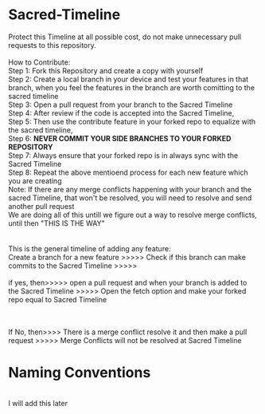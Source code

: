 
# Sacred-Timeline
Protect this Timeline at all possible cost, do not make unnecessary pull requests to this repository.
</br></br>
How to Contribute:
</br>
Step 1: Fork this Repository and create a copy with yourself
</br>
Step 2: Create a local branch in your device and test your features in that branch, when you feel the features in the branch are worth comitting to the sacred timeline
</br>
Step 3: Open a pull request from your branch to the Sacred Timeline
</br>
Step 4: After review if the code is accepted into the Sacred Timeline,
</br>
Step 5: Then use the contribute feature in your forked repo to equalize with the sacred timeline,
</br>
Step 6: **NEVER COMMIT YOUR SIDE BRANCHES TO YOUR FORKED REPOSITORY**
</br>
Step 7: Always ensure that your forked repo is in always sync with the Sacred Timeline 
</br>
Step 8: Repeat the above mentioend process for each new feature which you are creating
</br>
Note: If there are any merge conflicts happening with your branch and the sacred Timeline, that won't be resolved, you will need to resolve and send another pull request
</br>
We are doing all of this untill we figure out a way to resolve merge conflicts, until then "THIS IS THE WAY"
</br>
</br></br>
This is the general timeline of adding any feature:</br>
Create a branch for a new feature >>>>> Check if this branch can make commits to the Sacred Timeline >>>>> 
</br></br>if yes, then>>>>> open a pull request and when your branch is added to the Sacred Timeline >>>>> Open the fetch option and make your forked repo equal to Sacred Timeline 

</br></br>If No, then>>>> There is a merge conflict resolve it and then make a pull request >>>>> Merge Conflicts will not be resolved at Sacred Timeline</br>

<h1>Naming Conventions </h1></br>
I will add this later 
